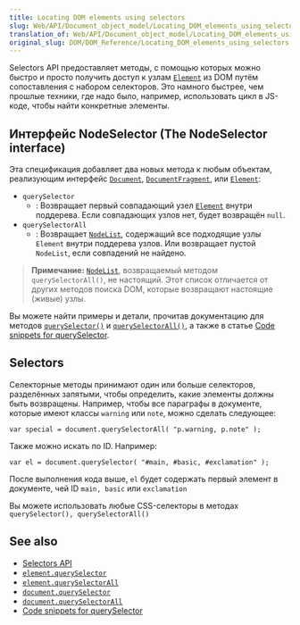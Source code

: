 ```yaml
---
title: Locating DOM elements using selectors
slug: Web/API/Document_object_model/Locating_DOM_elements_using_selectors
translation_of: Web/API/Document_object_model/Locating_DOM_elements_using_selectors
original_slug: DOM/DOM_Reference/Locating_DOM_elements_using_selectors
---
```


Selectors API предоставляет методы, с помощью которых можно быстро и просто получить доступ к узлам [`Element`](/en-US/docs/DOM/element) из DOM путём сопоставления с набором селекторов. Это намного быстрее, чем прошлые техники, где надо было, например, использовать цикл в JS-коде, чтобы найти конкретные элементы.

## Интерфейс NodeSelector (The NodeSelector interface)

Эта спецификация добавляет два новых метода к любым объектам, реализующим интерфейс [`Document`](/ru/docs/DOM/document), [`DocumentFragment`](/ru/docs/DOM/DocumentFragment), или [`Element`](/ru/docs/DOM/element):

- `querySelector`
  - : Возвращает первый совпадающий узел [`Element`](/ru/docs/DOM/element) внутри поддерева. Если совпадающих узлов нет, будет возвращён `null`.
- `querySelectorAll`
  - : Возвращает [`NodeList`](/ru/docs/DOM/NodeList), содержащий все подходящие узлы `Element` внутри поддерева узлов. Или возвращает пустой `NodeList`, если совпадений не найдено.

> **Примечание:** [`NodeList`](/en-US/docs/DOM/NodeList), возвращаемый методом `querySelectorAll()`, не настоящий. Этот список отличается от других методов поиска DOM, которые возвращают настоящие (живые) узлы.

Вы можете найти примеры и детали, прочитав документацию для методов [`querySelector()`](/ru/docs/DOM/Element.querySelector) и [`querySelectorAll()`](/ru/docs/DOM/Element.querySelectorAll), а также в статье [Code snippets for querySelector](/ru/docs/Code_snippets/QuerySelector).

## Selectors

Селекторные методы принимают один или больше селекторов, разделённых запятыми, чтобы определить, какие элементы должны быть возвращены. Например, чтобы все параграфы в документе, которые имеют классы `warning` или `note`, можно сделать следующее:

```
var special = document.querySelectorAll( "p.warning, p.note" );
```

Также можно искать по ID. Например:

```
var el = document.querySelector( "#main, #basic, #exclamation" );
```

После выполнения кода выше, `el` будет содержать первый элемент в документе, чей ID `main, basic` или `exclamation`

Вы можете использовать любые CSS-селекторы в методах `querySelector(), querySelectorAll()`

## See also

- [Selectors API](http://www.w3.org/TR/selectors-api/)
- [`element.querySelector`](/ru/docs/DOM/Element.querySelector)
- [`element.querySelectorAll`](/ru/docs/DOM/Element.querySelectorAll)
- [`document.querySelector`](/ru/docs/DOM/Document.querySelector)
- [`document.querySelectorAll`](/ru/docs/DOM/Document.querySelectorAll)
- [Code snippets for querySelector](/ru/docs/Code_snippets/QuerySelector)
